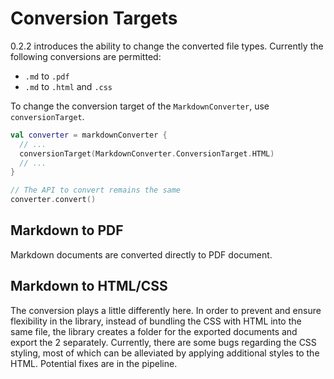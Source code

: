 # Conversion Targets
0.2.2 introduces the ability to change the converted file types. Currently the following conversions are permitted:

* `.md` to `.pdf`
* `.md` to `.html` and `.css`

To change the conversion target of the `MarkdownConverter`, use `conversionTarget`.

```kotlin
val converter = markdownConverter {
  // ...
  conversionTarget(MarkdownConverter.ConversionTarget.HTML)
  // ...
}

// The API to convert remains the same
converter.convert()
```

## Markdown to PDF
Markdown documents are converted directly to PDF document.

## Markdown to HTML/CSS
The conversion plays a little differently here. In order to prevent and ensure flexibility in the library, instead of
bundling the CSS with HTML into the same file, the library creates a folder for the exported documents and export the
2 separately. Currently, there are some bugs regarding the CSS styling, most of which can be alleviated by applying 
additional styles to the HTML. Potential fixes are in the pipeline. 